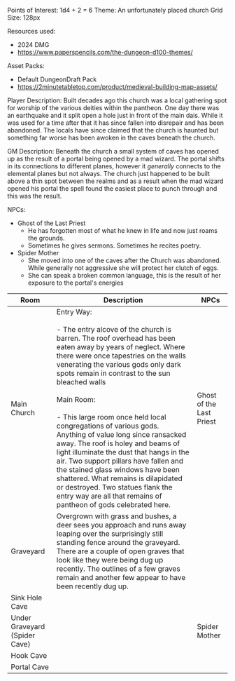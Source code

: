 
Points of Interest: 1d4 + 2 = 6
Theme: An unfortunately placed church
Grid Size: 128px

Resources used: 
* 2024 DMG
* https://www.paperspencils.com/the-dungeon-d100-themes/

Asset Packs:
* Default DungeonDraft Pack
* https://2minutetabletop.com/product/medieval-building-map-assets/ 

Player Description:
Built decades ago this church was a local gathering spot for worship of the various deities within the pantheon. One day there was an earthquake and it split open a hole just in front of the main dais. While it was used for a time after that it has since fallen into disrepair and has been abandoned. The locals have since claimed that the church is haunted but something far worse has been awoken in the caves beneath the church. 

GM Description:
Beneath the church a small system of caves has opened up as the result of a portal being opened by a mad wizard. The portal shifts in its connections to different planes, however it *generally* connects to the elemental planes but not always. The church just happened to be built above a thin spot between the realms and as a result when the mad wizard opened his portal the spell found the easiest place to punch through and this was the result. 


NPCs:
* Ghost of the Last Priest
	* He has forgotten most of what he knew in life and now just roams the grounds. 
	* Sometimes he gives sermons. Sometimes he recites poetry.  
* Spider Mother
	* She moved into one of the caves after the Church was abandoned. While generally not aggressive she will protect her clutch of eggs.
	* She can speak a broken common language, this is the result of her exposure to the portal's energies 


| Room                          | Description                                                                                                                                                                                                                                                                                                                                                                                                                                                                                                                                                                                                                                                                                                   | NPCs                     |
| ----------------------------- | ------------------------------------------------------------------------------------------------------------------------------------------------------------------------------------------------------------------------------------------------------------------------------------------------------------------------------------------------------------------------------------------------------------------------------------------------------------------------------------------------------------------------------------------------------------------------------------------------------------------------------------------------------------------------------------------------------------- | ------------------------ |
| Main Church                   | Entry Way:<br><br>- The entry alcove of the church is barren. The roof overhead has been eaten away by years of neglect. Where there were once tapestries on the walls venerating the various gods only dark spots remain in contrast to the sun bleached walls<br><br>Main Room:<br><br>- This large room once held local congregations of various gods. Anything of value long since ransacked away. The roof is holey and beams of light illuminate the dust that hangs in the air. Two support pillars have fallen and the stained glass windows have been shattered. What remains is dilapidated or destroyed. Two statues flank the entry way are all that remains of pantheon of gods celebrated here. | Ghost of the Last Priest |
| Graveyard                     | Overgrown with grass and bushes, a deer sees you approach and runs away leaping over the surprisingly still standing fence around the graveyard. There are a couple of open graves that look like they were being dug up recently. The outlines of a few graves remain and another few appear to have been recently dug up.                                                                                                                                                                                                                                                                                                                                                                                   |                          |
| Sink Hole Cave                |                                                                                                                                                                                                                                                                                                                                                                                                                                                                                                                                                                                                                                                                                                               |                          |
| Under Graveyard (Spider Cave) |                                                                                                                                                                                                                                                                                                                                                                                                                                                                                                                                                                                                                                                                                                               | Spider Mother            |
| Hook Cave                     |                                                                                                                                                                                                                                                                                                                                                                                                                                                                                                                                                                                                                                                                                                               |                          |
| Portal Cave                   |                                                                                                                                                                                                                                                                                                                                                                                                                                                                                                                                                                                                                                                                                                               |                          |
